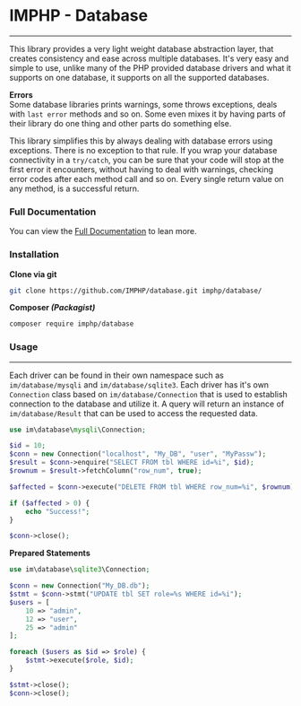 # IMPHP - Database
___

This library provides a very light weight database abstraction layer, that creates consistency and ease across multiple databases. It's very easy and simple to use, unlike many of the PHP provided database drivers and what it supports on one database, it supports on all the supported databases.

__Errors__  
Some database libraries prints warnings, some throws exceptions, deals with `last error` methods and so on. Some even mixes it by having parts of their library do one thing and other parts do something else.

This library simplifies this by always dealing with database errors using exceptions. There is no exception to that rule. If you wrap your database connectivity in a `try/catch`, you can be sure that your code will stop at the first error it encounters, without having to deal with warnings, checking error codes after each method call and so on. Every single return value on any method, is a successful return.

### Full Documentation

You can view the [Full Documentation](docs/db.md) to lean more.

### Installation

__Clone via git__

```sh
git clone https://github.com/IMPHP/database.git imphp/database/
```

__Composer _(Packagist)___

```sh
composer require imphp/database
```

### Usage
----
Each driver can be found in their own namespace such as `im/database/mysqli` and `im/database/sqlite3`. Each driver has it's own `Connection` class based on `im/database/Connection` that is used to establish connection to the database and utilize it. A query will return an instance of `im/database/Result` that can be used to access the requested data.

```php
use im\database\mysqli\Connection;

$id = 10;
$conn = new Connection("localhost", "My_DB", "user", "MyPassw");
$result = $conn->enquire("SELECT FROM tbl WHERE id=%i", $id);
$rownum = $result->fetchColumn("row_num", true);

$affected = $conn->execute("DELETE FROM tbl WHERE row_num=%i", $rownum);

if ($affected > 0) {
    echo "Success!";
}

$conn->close();
```

__Prepared Statements__

```php
use im\database\sqlite3\Connection;

$conn = new Connection("My_DB.db");
$stmt = $conn->stmt("UPDATE tbl SET role=%s WHERE id=%i");
$users = [
    10 => "admin",
    12 => "user",
    25 => "admin"
];

foreach ($users as $id => $role) {
    $stmt->execute($role, $id);
}

$stmt->close();
$conn->close();
```
